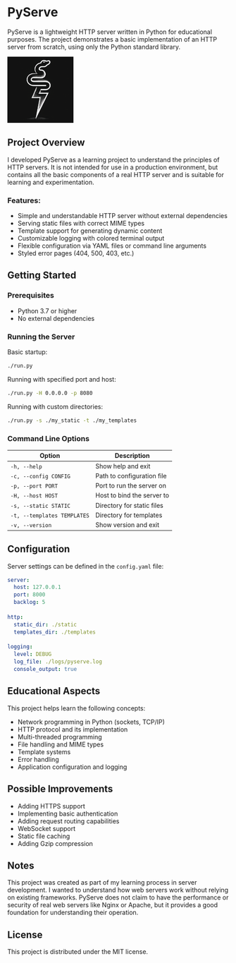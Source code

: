 # PyServe

PyServe is a lightweight HTTP server written in Python for educational purposes. The project demonstrates a basic implementation of an HTTP server from scratch, using only the Python standard library.

<img src="./images/logo.png" alt="isolated" width="150"/>

## Project Overview

I developed PyServe as a learning project to understand the principles of HTTP servers. It is not intended for use in a production environment, but contains all the basic components of a real HTTP server and is suitable for learning and experimentation.

### Features:

- Simple and understandable HTTP server without external dependencies
- Serving static files with correct MIME types
- Template support for generating dynamic content
- Customizable logging with colored terminal output
- Flexible configuration via YAML files or command line arguments
- Styled error pages (404, 500, 403, etc.)

## Getting Started

### Prerequisites

- Python 3.7 or higher
- No external dependencies

### Running the Server

Basic startup:
```bash
./run.py
```

Running with specified port and host:
```bash
./run.py -H 0.0.0.0 -p 8080
```

Running with custom directories:
```bash
./run.py -s ./my_static -t ./my_templates
```

### Command Line Options

| Option | Description |
|--------|-------------|
| `-h, --help` | Show help and exit |
| `-c, --config CONFIG` | Path to configuration file |
| `-p, --port PORT` | Port to run the server on |
| `-H, --host HOST` | Host to bind the server to |
| `-s, --static STATIC` | Directory for static files |
| `-t, --templates TEMPLATES` | Directory for templates |
| `-v, --version` | Show version and exit |

## Configuration

Server settings can be defined in the `config.yaml` file:

```yaml
server:
  host: 127.0.0.1
  port: 8000
  backlog: 5

http:
  static_dir: ./static
  templates_dir: ./templates

logging:
  level: DEBUG
  log_file: ./logs/pyserve.log
  console_output: true
```

## Educational Aspects

This project helps learn the following concepts:

- Network programming in Python (sockets, TCP/IP)
- HTTP protocol and its implementation
- Multi-threaded programming
- File handling and MIME types
- Template systems
- Error handling
- Application configuration and logging

## Possible Improvements

- Adding HTTPS support
- Implementing basic authentication
- Adding request routing capabilities
- WebSocket support
- Static file caching
- Adding Gzip compression

## Notes

This project was created as part of my learning process in server development. I wanted to understand how web servers work without relying on existing frameworks. PyServe does not claim to have the performance or security of real web servers like Nginx or Apache, but it provides a good foundation for understanding their operation.

## License

This project is distributed under the MIT license.